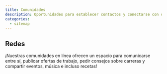 ```yaml
---
title: Comunidades
description: Oportunidades para establecer contactos y conectarse con otros Latinx en tecnología.
categories:
  - sitemap
---
```


## Redes

¡Nuestras comunidades en línea ofrecen un espacio para comunicarse entre sí, publicar ofertas de trabajo, pedir consejos sobre carreras y compartir eventos, música e incluso recetas!
